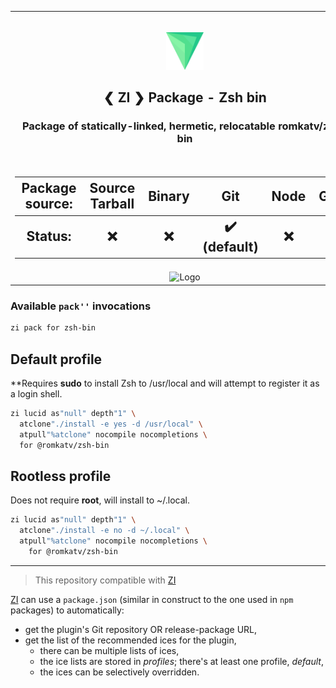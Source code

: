 <div align="center"><table>
  <tr><td align="center"><br />
    <a href="https://github.com/z-shell/zi">
      <p><img src="https://github.com/z-shell/zi/raw/main/docs/images/logo.svg" alt="Logo" width="60" height="60" /></p>
    </a>
<h2> ❮ ZI ❯ Package - Zsh bin </h2>
<h3> Package of statically-linked, hermetic, relocatable romkatv/zsh-bin </h3>
</td></tr>
<tr><td align="center"><h2>
  
| **Package source:** | Source Tarball | Binary |              Git             | Node | Gem |
| :-----------------: | :------------: | :----: | :--------------------------: | :--: | :-: |
|     **Status:**     |      :x:       |  :x:   | :heavy_check_mark: (default) | :x:  | :x: |

</h2>
  <img src="https://user-images.githubusercontent.com/59910950/161060980-8bc70578-e086-4a51-8cd4-ed3d7289f216.gif" alt="Logo" />
</td></tr></table></div>
  
### Available `pack''` invocations

```zsh
zi pack for zsh-bin
```

## Default profile

**Requires **sudo** to install Zsh to /usr/local and will attempt to register it as a login shell.

```zsh
zi lucid as"null" depth"1" \
  atclone"./install -e yes -d /usr/local" \
  atpull"%atclone" nocompile nocompletions \
  for @romkatv/zsh-bin
```

## Rootless profile

Does not require **root**, will install to ~/.local.

```zsh
zi lucid as"null" depth"1" \
  atclone"./install -e no -d ~/.local" \
  atpull"%atclone" nocompile nocompletions \
    for @romkatv/zsh-bin
```

---

> This repository compatible with [ZI](https://github.com/z-shell-zi)

[ZI](https://github.com/z-shell/zi) can use a `package.json`
(similar in construct to the one used in `npm` packages) to automatically:

- get the plugin's Git repository OR release-package URL,
- get the list of the recommended ices for the plugin,
  - there can be multiple lists of ices,
  - the ice lists are stored in _profiles_; there's at least one profile, _default_,
  - the ices can be selectively overridden.
